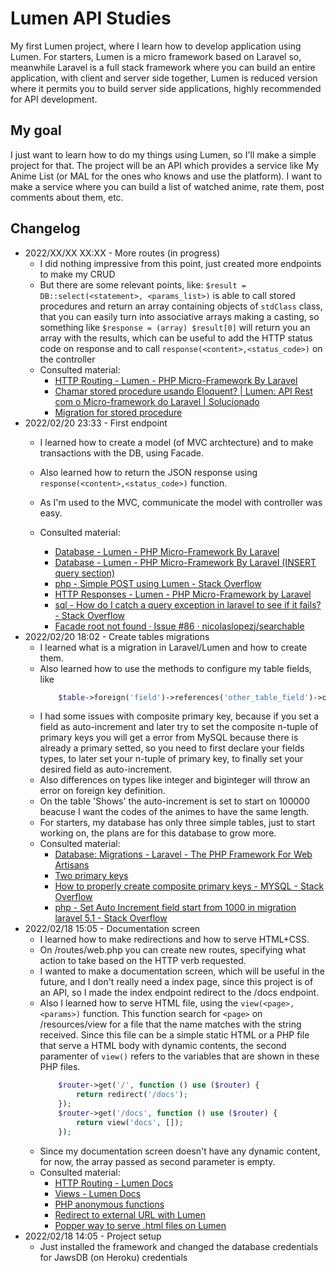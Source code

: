 # Lumen API Studies

My first Lumen project, where I learn how to develop application using Lumen.
For starters, Lumen is a micro framework based on Laravel so, meanwhile Laravel is a full stack framework where you can build an entire application, with client and server side together, Lumen is reduced version where it permits you to build server side applications, highly recommended for API development.

## My goal

I just want to learn how to do my things using Lumen, so I'll make a simple project for that. The project will be an API which provides a service like My Anime List (or MAL for the ones who knows and use the platform). I want to make a service where you can build a list of watched anime, rate them, post comments about them, etc.

## Changelog

 - 2022/XX/XX XX:XX - More routes (in progress)
    - I did nothing impressive from this point, just created more endpoints to make my CRUD
    - But there are some relevant points, like: ```$result = DB::select(<statement>, <params_list>)``` is able to call stored procedures and return an array containing objects of ```stdClass``` class, that you can easily turn into associative arrays making a casting, so something like ```$response = (array) $result[0]``` will return you an array with the results, which can be useful to add the HTTP status code on response and to call ```response(<content>,<status_code>)``` on the controller
    - Consulted material:
        - [HTTP Routing - Lumen - PHP Micro-Framework By Laravel](https://lumen.laravel.com/docs/9.x/routing)
        - [Chamar stored procedure usando Eloquent? | Lumen: API Rest com o Micro-framework do Laravel | Solucionado](https://cursos.alura.com.br/forum/topico-chamar-stored-procedure-usando-eloquent-105598)
        - [Migration for stored procedure](https://laracasts.com/discuss/channels/laravel/migration-for-stored-procedure)
 - 2022/02/20 23:33 - First endpoint
    - I learned how to create a model (of MVC archtecture) and to make transactions with the DB, using Facade.
    - Also learned how to return the JSON response using ```response(<content>,<status_code>)``` function.
    - As I'm used to the MVC, communicate the model with controller was easy.
    - Consulted material:
       
        - [Database - Lumen - PHP Micro-Framework By Laravel](https://lumen.laravel.com/docs/9.x/database)
        - [Database - Lumen - PHP Micro-Framework By Laravel (INSERT query section)](https://laravel.com/docs/9.x/database#running-an-insert-statement)
        - [php - Simple POST using Lumen - Stack Overflow](https://stackoverflow.com/questions/38410357/simple-post-using-lumen)
        - [HTTP Responses - Lumen - PHP Micro-Framework by Laravel](https://lumen.laravel.com/docs/9.x/responses)
        - [sql - How do I catch a query exception in laravel to see if it fails? - Stack Overflow](https://stackoverflow.com/questions/33679996/how-do-i-catch-a-query-exception-in-laravel-to-see-if-it-fails)
        - [Facade root not found · Issue #86 · nicolaslopezj/searchable](https://github.com/nicolaslopezj/searchable/issues/86)
 - 2022/02/20 18:02 - Create tables migrations
    - I learned what is a migration in Laravel/Lumen and how to create them.
    - Also learned how to use the methods to configure my table fields, like 
        ```php
            $table->foreign('field')->references('other_table_field')->on('other_table_name')
        ```
    - I had some issues with composite primary key, because if you set a field as auto-increment and later try to set the composite n-tuple of primary keys you will get a error from MySQL because there is already a primary setted, so you need to first declare your fields types, to later set your n-tuple of primary key, to finally set your desired field as auto-increment.
    - Also differences on types like integer and biginteger will throw an error on foreign key definition.
    - On the table 'Shows' the auto-increment is set to start on 100000 beacuse I want the codes of the animes to have the same length.
    - For starters, my database has only three simple tables, just to start working on, the plans are for this database to grow more.
    - Consulted material:
        - [Database: Migrations - Laravel - The PHP Framework For Web Artisans](https://laravel.com/docs/9.x/migrations)
        - [Two primary keys](https://laracasts.com/discuss/channels/eloquent/two-primary-keys)
        - [How to properly  create composite primary keys - MYSQL - Stack Overflow](https://stackoverflow.com/questions/5835978/how-to-properly-create-composite-primary-keys-mysql)
        - [php - Set Auto Increment field start from 1000 in migration laravel 5.1 - Stack Overflow](https://stackoverflow.com/questions/34196045/set-auto-increment-field-start-from-1000-in-migration-laravel-5-1)
 - 2022/02/18 15:05 - Documentation screen
    - I learned how to make redirections and how to serve HTML+CSS.
    - On /routes/web.php you can create new routes, specifying what action to take based on the HTTP verb requested.
    - I wanted to make a documentation screen, which will be useful in the future, and I don't really need a index page, since this project is of an API, so I made the index endpoint redirect to the /docs endpoint.
    - Also I learned how to serve HTML file, using the ```view(<page>,<params>)``` function. This function search for ```<page>``` on /resources/view for a file that the name matches with the string received. Since this file can be a simple static HTML or a PHP file that serve a HTML body with dynamic contents, the second paramenter of ```view()``` refers to the variables that are shown in these PHP files.
        ```php
            $router->get('/', function () use ($router) {
                return redirect('/docs');
            });
            $router->get('/docs', function () use ($router) {
                return view('docs', []);
            });
        ```
    - Since my documentation screen doesn't have any dynamic content, for now, the array passed as second parameter is empty.
    - Consulted material:
       - [HTTP Routing - Lumen Docs](https://lumen.laravel.com/docs/9.x/routing)
       - [Views - Lumen Docs](https://lumen.laravel.com/docs/9.x/views)
       - [PHP anonymous functions](https://www.php.net/manual/pt_BR/functions.anonymous.php)
       - [Redirect to external URL with Lumen](https://stackoverflow.com/questions/39869960/redirect-to-external-url-with-lumen)
       - [Popper way to serve .html files on Lumen](https://laracasts.com/discuss/channels/lumen/popper-way-to-serve-html-files-on-lumen)
 - 2022/02/18 14:05 - Project setup
    - Just installed the framework and changed the database credentials for JawsDB (on Heroku) credentials
   